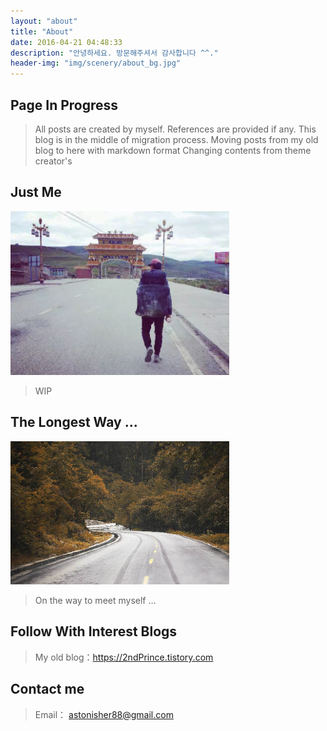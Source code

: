 ```yaml
---
layout: "about"
title: "About"
date: 2016-04-21 04:48:33
description: "안녕하세요. 방문해주셔서 감사합니다 ^^."
header-img: "img/scenery/about_bg.jpg"
---
```


## Page In Progress

> All posts are created by myself.
> References are provided if any.
> This blog is in the middle of migration process.
> Moving posts from my old blog to here with markdown format
> Changing contents from theme creator's


## Just Me

<img src="../img/scenery/about_bg2.jpg" width="350" alt="about_bg2"></img>

> WIP

## The Longest Way ...

<img src="../img/scenery/about_bg4.jpg" width="350" alt="about_bg4"></img>

>  On the way to meet myself …


## Follow With Interest Blogs

> My old blog：https://2ndPrince.tistory.com

## Contact me

> Email： astonisher88@gmail.com
